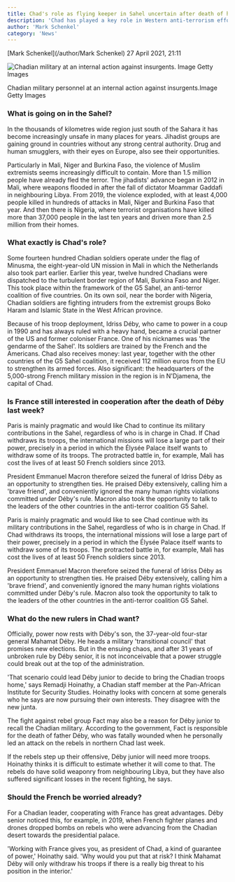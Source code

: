 ```yaml
---
title: Chad's role as flying keeper in Sahel uncertain after death of head of state'
description: 'Chad has played a key role in Western anti-terrorism efforts in the Sahel for years. Warlord-President Idriss Déby fulfilled the role of military subcontractor with verve. Now that Déby has been killed by rebels last week, and a military junta has taken over power in the country, the question is whether Chad can maintain its military role in the region.'
author: 'Mark Schenkel'
category: 'News'
---
```


 [Mark Schenkel](/author/Mark Schenkel) 27 April 2021, 21:11

 ![Chadian military at an internal action against insurgents.  Image Getty Images](https://images0.persgroep.net/rcs/LY3BAbmvqOhxCNKk9G0WOev8S1k/diocontent/202303294/_fitwidth/763?appId=93a17a8fd81db0de025c8abd1cca1279&quality=0.8) 

Chadian military personnel at an internal action against insurgents.Image Getty Images

### What is going on in the Sahel?

In the thousands of kilometres wide region just south of the Sahara it has become increasingly unsafe in many places for years. Jihadist groups are gaining ground in countries without any strong central authority. Drug and human smugglers, with their eyes on Europe, also see their opportunities.

Particularly in Mali, Niger and Burkina Faso, the violence of Muslim extremists seems increasingly difficult to contain. More than 1.5 million people have already fled the terror. The jihadists' advance began in 2012 in Mali, where weapons flooded in after the fall of dictator Moammar Gaddafi in neighbouring Libya. From 2019, the violence exploded, with at least 4,000 people killed in hundreds of attacks in Mali, Niger and Burkina Faso that year. And then there is Nigeria, where terrorist organisations have killed more than 37,000 people in the last ten years and driven more than 2.5 million from their homes.

### What exactly is Chad's role?

Some fourteen hundred Chadian soldiers operate under the flag of Minusma, the eight-year-old UN mission in Mali in which the Netherlands also took part earlier. Earlier this year, twelve hundred Chadians were dispatched to the turbulent border region of Mali, Burkina Faso and Niger. This took place within the framework of the G5 Sahel, an anti-terror coalition of five countries. On its own soil, near the border with Nigeria, Chadian soldiers are fighting intruders from the extremist groups Boko Haram and Islamic State in the West African province.

Because of his troop deployment, Idriss Déby, who came to power in a coup in 1990 and has always ruled with a heavy hand, became a crucial partner of the US and former coloniser France. One of his nicknames was 'the gendarme of the Sahel'. Its soldiers are trained by the French and the Americans. Chad also receives money: last year, together with the other countries of the G5 Sahel coalition, it received 112 million euros from the EU to strengthen its armed forces. Also significant: the headquarters of the 5,000-strong French military mission in the region is in N'Djamena, the capital of Chad.

### Is France still interested in cooperation after the death of Déby last week?

Paris is mainly pragmatic and would like Chad to continue its military contributions in the Sahel, regardless of who is in charge in Chad. If Chad withdraws its troops, the international missions will lose a large part of their power, precisely in a period in which the Élysée Palace itself wants to withdraw some of its troops. The protracted battle in, for example, Mali has cost the lives of at least 50 French soldiers since 2013.

President Emmanuel Macron therefore seized the funeral of Idriss Déby as an opportunity to strengthen ties. He praised Déby extensively, calling him a 'brave friend', and conveniently ignored the many human rights violations committed under Déby's rule. Macron also took the opportunity to talk to the leaders of the other countries in the anti-terror coalition G5 Sahel.



Paris is mainly pragmatic and would like to see Chad continue with its military contributions in the Sahel, regardless of who is in charge in Chad. If Chad withdraws its troops, the international missions will lose a large part of their power, precisely in a period in which the Élysée Palace itself wants to withdraw some of its troops. The protracted battle in, for example, Mali has cost the lives of at least 50 French soldiers since 2013.

President Emmanuel Macron therefore seized the funeral of Idriss Déby as an opportunity to strengthen ties. He praised Déby extensively, calling him a 'brave friend', and conveniently ignored the many human rights violations committed under Déby's rule. Macron also took the opportunity to talk to the leaders of the other countries in the anti-terror coalition G5 Sahel.

### What do the new rulers in Chad want?

Officially, power now rests with Déby's son, the 37-year-old four-star general Mahamat Déby. He heads a military 'transitional council' that promises new elections. But in the ensuing chaos, and after 31 years of unbroken rule by Déby senior, it is not inconceivable that a power struggle could break out at the top of the administration.



'That scenario could lead Déby junior to decide to bring the Chadian troops home,' says Remadji Hoinathy, a Chadian staff member at the Pan-African Institute for Security Studies. Hoinathy looks with concern at some generals who he says are now pursuing their own interests. They disagree with the new junta.

The fight against rebel group Fact may also be a reason for Déby junior to recall the Chadian military. According to the government, Fact is responsible for the death of father Déby, who was fatally wounded when he personally led an attack on the rebels in northern Chad last week.

If the rebels step up their offensive, Déby junior will need more troops. Hoinathy thinks it is difficult to estimate whether it will come to that. The rebels do have solid weaponry from neighbouring Libya, but they have also suffered significant losses in the recent fighting, he says.

### Should the French be worried already?

For a Chadian leader, cooperating with France has great advantages. Déby senior noticed this, for example, in 2019, when French fighter planes and drones dropped bombs on rebels who were advancing from the Chadian desert towards the presidential palace.

'Working with France gives you, as president of Chad, a kind of guarantee of power,' Hoinathy said. 'Why would you put that at risk? I think Mahamat Déby will only withdraw his troops if there is a really big threat to his position in the interior.'